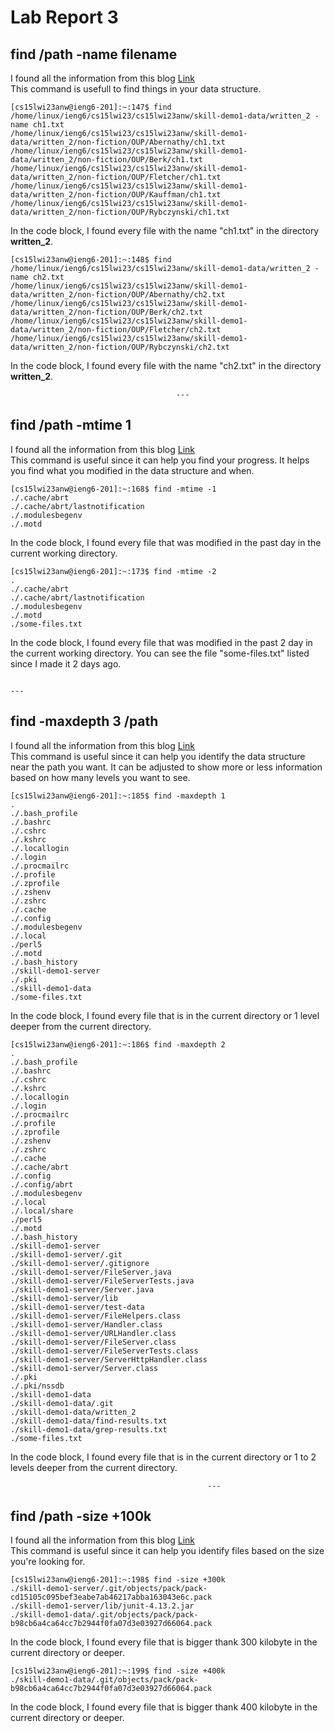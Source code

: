 # Lab Report 3
                 
## find /path -name filename                   
I found all the information from this blog [Link](https://www.stackscale.com/blog/find-command-linux/)                   
This command is usefull to find things in your data structure.               
```
[cs15lwi23anw@ieng6-201]:~:147$ find /home/linux/ieng6/cs15lwi23/cs15lwi23anw/skill-demo1-data/written_2 -name ch1.txt
/home/linux/ieng6/cs15lwi23/cs15lwi23anw/skill-demo1-data/written_2/non-fiction/OUP/Abernathy/ch1.txt
/home/linux/ieng6/cs15lwi23/cs15lwi23anw/skill-demo1-data/written_2/non-fiction/OUP/Berk/ch1.txt
/home/linux/ieng6/cs15lwi23/cs15lwi23anw/skill-demo1-data/written_2/non-fiction/OUP/Fletcher/ch1.txt
/home/linux/ieng6/cs15lwi23/cs15lwi23anw/skill-demo1-data/written_2/non-fiction/OUP/Kauffman/ch1.txt
/home/linux/ieng6/cs15lwi23/cs15lwi23anw/skill-demo1-data/written_2/non-fiction/OUP/Rybczynski/ch1.txt
```
In the code block, I found every file with the name "ch1.txt" in the directory **written_2**.                 
```
[cs15lwi23anw@ieng6-201]:~:148$ find /home/linux/ieng6/cs15lwi23/cs15lwi23anw/skill-demo1-data/written_2 -name ch2.txt
/home/linux/ieng6/cs15lwi23/cs15lwi23anw/skill-demo1-data/written_2/non-fiction/OUP/Abernathy/ch2.txt
/home/linux/ieng6/cs15lwi23/cs15lwi23anw/skill-demo1-data/written_2/non-fiction/OUP/Berk/ch2.txt
/home/linux/ieng6/cs15lwi23/cs15lwi23anw/skill-demo1-data/written_2/non-fiction/OUP/Fletcher/ch2.txt
/home/linux/ieng6/cs15lwi23/cs15lwi23anw/skill-demo1-data/written_2/non-fiction/OUP/Rybczynski/ch2.txt
```
In the code block, I found every file with the name "ch2.txt" in the directory **written_2**.                 
                                         
                                         ---
                                         
## find /path -mtime 1                            
I found all the information from this blog [Link](https://www.stackscale.com/blog/find-command-linux/)                  
This command is useful since it can help you find your progress. It helps you find what you modified in the data structure and when.
```
[cs15lwi23anw@ieng6-201]:~:168$ find -mtime -1
./.cache/abrt
./.cache/abrt/lastnotification
./.modulesbegenv
./.motd
```
In the code block, I found every file that was modified in the past day in the current working directory.                 
```
[cs15lwi23anw@ieng6-201]:~:173$ find -mtime -2
.
./.cache/abrt
./.cache/abrt/lastnotification
./.modulesbegenv
./.motd
./some-files.txt
```
In the code block, I found every file that was modified in the past 2 day in the current working directory. You can see the file "some-files.txt" listed since I made it 2 days ago.               
                                                                          
                                                                          ---
                                                                          
## find -maxdepth 3 /path                                     
I found all the information from this blog [Link](https://www.stackscale.com/blog/find-command-linux/)                  
This command is useful since it can help you identify the data structure near the path you want. It can be adjusted to show more or less information based on how many levels you want to see.      
```
[cs15lwi23anw@ieng6-201]:~:185$ find -maxdepth 1
.
./.bash_profile
./.bashrc
./.cshrc
./.kshrc
./.locallogin
./.login
./.procmailrc
./.profile
./.zprofile
./.zshenv
./.zshrc
./.cache
./.config
./.modulesbegenv
./.local
./perl5
./.motd
./.bash_history
./skill-demo1-server
./.pki
./skill-demo1-data
./some-files.txt
```
In the code block, I found every file that is in the current directory or 1 level deeper from the current directory.                 
```
[cs15lwi23anw@ieng6-201]:~:186$ find -maxdepth 2
.
./.bash_profile
./.bashrc
./.cshrc
./.kshrc
./.locallogin
./.login
./.procmailrc
./.profile
./.zprofile
./.zshenv
./.zshrc
./.cache
./.cache/abrt
./.config
./.config/abrt
./.modulesbegenv
./.local
./.local/share
./perl5
./.motd
./.bash_history
./skill-demo1-server
./skill-demo1-server/.git
./skill-demo1-server/.gitignore
./skill-demo1-server/FileServer.java
./skill-demo1-server/FileServerTests.java
./skill-demo1-server/Server.java
./skill-demo1-server/lib
./skill-demo1-server/test-data
./skill-demo1-server/FileHelpers.class
./skill-demo1-server/Handler.class
./skill-demo1-server/URLHandler.class
./skill-demo1-server/FileServer.class
./skill-demo1-server/FileServerTests.class
./skill-demo1-server/ServerHttpHandler.class
./skill-demo1-server/Server.class
./.pki
./.pki/nssdb
./skill-demo1-data
./skill-demo1-data/.git
./skill-demo1-data/written_2
./skill-demo1-data/find-results.txt
./skill-demo1-data/grep-results.txt
./some-files.txt
```
In the code block, I found every file that is in the current directory or 1 to 2 levels deeper from the current directory.          
                                                
                                                ---
                                                
## find /path -size +100k                                    
I found all the information from this blog [Link](https://www.stackscale.com/blog/find-command-linux/)                  
This command is useful since it can help you identify files based on the size you're looking for.                   
```
[cs15lwi23anw@ieng6-201]:~:198$ find -size +300k
./skill-demo1-server/.git/objects/pack/pack-cd15105c095bef3eabe7ab46217abba163043e6c.pack
./skill-demo1-server/lib/junit-4.13.2.jar
./skill-demo1-data/.git/objects/pack/pack-b98cb6a4ca64cc7b2944f0fa07d3e03927d66064.pack
```
In the code block, I found every file that is bigger thank 300 kilobyte in the current directory or deeper.          
```
[cs15lwi23anw@ieng6-201]:~:199$ find -size +400k
./skill-demo1-data/.git/objects/pack/pack-b98cb6a4ca64cc7b2944f0fa07d3e03927d66064.pack
```
In the code block, I found every file that is bigger thank 400 kilobyte in the current directory or deeper.  

